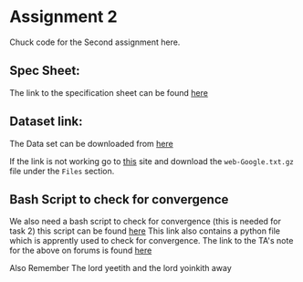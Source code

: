 # Assignment 2
Chuck code for the Second assignment here. 

## Spec Sheet:
The link to the specification sheet can be found [here](https://forum.pesu.io/uploads/short-url/mAlIiisafHf7Ovcz3L0CkdyZlrI.pdf)

## Dataset link:
The Data set can be downloaded from [here](https://snap.stanford.edu/data/web-Google.txt.gz)

If the link is not working go to [this](https://snap.stanford.edu/data/web-Google.html) site and download the ```web-Google.txt.gz``` file under the ```Files``` section.

## Bash Script to check for convergence
We also need a bash script to check for convergence (this is needed for task 2) this script can be found [here](https://drive.google.com/drive/folders/1mxBS0gKctuPFV-Dss5qvCcUs8P2pffFq) 
This link also contains a python file which is apprently used to check for convergence.
The link to the TA's note for the above on forums is found [here](https://forum.pesu.io/t/important-bash-script-for-convergence-check-assignment-2/13607)

Also Remember 
The lord yeetith and the lord yoinkith away
